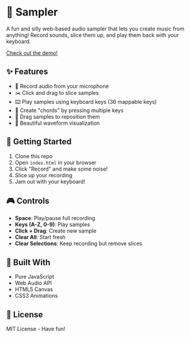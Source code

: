 # 🎵 Sampler

A fun and silly web-based audio sampler that lets you create music from anything! Record sounds, slice them up, and play them back with your keyboard.

[Check out the demo!](https://mosquid.github.io/sampler/)

## ✨ Features

- 🎤 Record audio from your microphone
- ✂️ Click and drag to slice samples
- ⌨️ Play samples using keyboard keys (36 mappable keys)
- 🎹 Create "chords" by pressing multiple keys
- 🔄 Drag samples to reposition them
- 🎨 Beautiful waveform visualization

## 🚀 Getting Started

1. Clone this repo
2. Open `index.html` in your browser
3. Click "Record" and make some noise!
4. Slice up your recording
5. Jam out with your keyboard!

## 🎮 Controls

- **Space**: Play/pause full recording
- **Keys (A-Z, 0-9)**: Play samples
- **Click + Drag**: Create new sample
- **Clear All**: Start fresh
- **Clear Selections**: Keep recording but remove slices

## 🔨 Built With

- Pure JavaScript
- Web Audio API
- HTML5 Canvas
- CSS3 Animations

## 📝 License

MIT License - Have fun!
